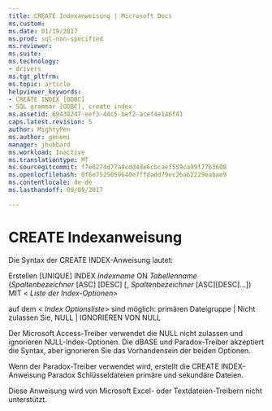 ```yaml
---
title: CREATE Indexanweisung | Microsoft Docs
ms.custom: 
ms.date: 01/19/2017
ms.prod: sql-non-specified
ms.reviewer: 
ms.suite: 
ms.technology:
- drivers
ms.tgt_pltfrm: 
ms.topic: article
helpviewer_keywords:
- CREATE INDEX [ODBC]
- SQL grammar [ODBC], create index
ms.assetid: 69438247-eef3-44c5-bef2-acef4e146f41
caps.latest.revision: 5
author: MightyPen
ms.author: genemi
manager: jhubbard
ms.workload: Inactive
ms.translationtype: MT
ms.sourcegitcommit: f7e6274d77a9cdd4de6cbcaef559ca99f77b3608
ms.openlocfilehash: 0f6e7525059640e7ffdadd79ec26a62229eabae9
ms.contentlocale: de-de
ms.lasthandoff: 09/09/2017

---
```

# <a name="create-index-statement"></a>CREATE Indexanweisung
Die Syntax der CREATE INDEX-Anweisung lautet:  
  
 Erstellen [UNIQUE] INDEX *Indexname* ON *Tabellenname* (*Spaltenbezeichner* [ASC] [DESC] [, *Spaltenbezeichner* [ASC][DESC]...]) MIT \< *Liste der Index-Optionen*>  
  
 auf dem \< *Index Optionsliste*> sind möglich: primären Dateigruppe &#124; Nicht zulassen Sie, NULL &#124; IGNORIEREN VON NULL  
  
 Der Microsoft Access-Treiber verwendet die NULL nicht zulassen und ignorieren NULL-Index-Optionen. Die dBASE und Paradox-Treiber akzeptiert die Syntax, aber ignorieren Sie das Vorhandensein der beiden Optionen.  
  
 Wenn der Paradox-Treiber verwendet wird, erstellt die CREATE INDEX-Anweisung Paradox Schlüsseldateien primäre und sekundäre Dateien.  
  
 Diese Anweisung wird von Microsoft Excel- oder Textdateien-Treibern nicht unterstützt.


